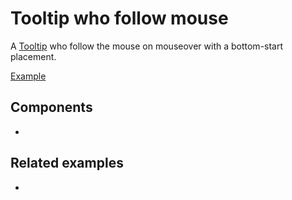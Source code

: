 # Tooltip who follow mouse

<p data-description>
  A <a href="/components/tooltip">Tooltip</a> who follow the mouse on mouseover with a bottom-start placement.
</p>

<a href="./index.tsx" data-playground>Example</a>

## Components

<div data-cards="components">

- [](/components/tooltip)

</div>

## Related examples

<div data-cards="examples">

- [](/examples/tooltip-framer-motion)

</div>
